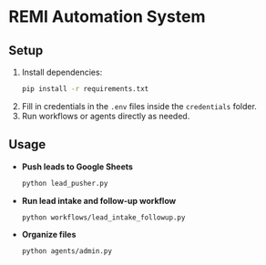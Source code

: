 # REMI Automation System

## Setup

1. Install dependencies:
   ```bash
   pip install -r requirements.txt
   ```
2. Fill in credentials in the `.env` files inside the `credentials` folder.
3. Run workflows or agents directly as needed.

## Usage

- **Push leads to Google Sheets**
  ```bash
  python lead_pusher.py
  ```
- **Run lead intake and follow-up workflow**
  ```bash
  python workflows/lead_intake_followup.py
  ```
- **Organize files**
  ```bash
  python agents/admin.py
  ```
